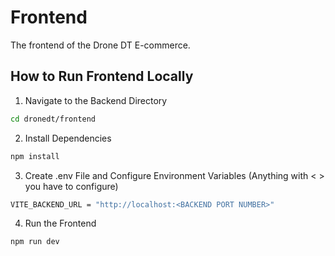 # Frontend
The frontend of the Drone DT E-commerce.
<br />

## How to Run Frontend Locally
1. Navigate to the Backend Directory
```bash
cd dronedt/frontend
```
2. Install Dependencies
```bash
npm install
```
3. Create .env File and Configure Environment Variables (Anything with < > you have to configure)
```bash
VITE_BACKEND_URL = "http://localhost:<BACKEND PORT NUMBER>"
```
4. Run the Frontend
```bash
npm run dev
```
